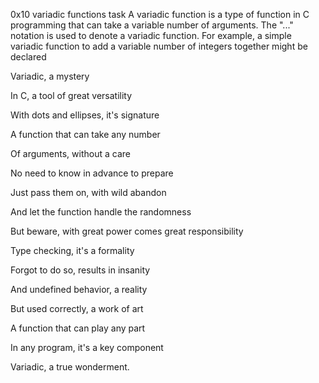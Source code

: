 0x10 variadic functions
task
A variadic function is a type of function in C programming that can take a variable number of arguments. The "..." notation is used to denote a variadic function. For example, a simple variadic function to add a variable number of integers together might be declared

Variadic, a mystery

In C, a tool of great versatility

With dots and ellipses, it's signature

A function that can take any number



Of arguments, without a care

No need to know in advance to prepare

Just pass them on, with wild abandon

And let the function handle the randomness



But beware, with great power comes great responsibility

Type checking, it's a formality

Forgot to do so, results in insanity

And undefined behavior, a reality



But used correctly, a work of art

A function that can play any part

In any program, it's a key component

Variadic, a true wonderment.




